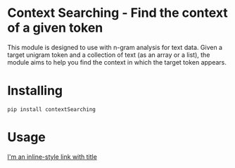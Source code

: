 # Context Searching - Find the context of a given token

This module is designed to use with n-gram analysis for text data. Given a target unigram token and a collection of text (as an array or a list), the module aims to help you find the context in which the target token appears.

# Installing

```
pip install contextSearching
```

# Usage

[I'm an inline-style link with title](https://www.google.com "Google's Homepage")

